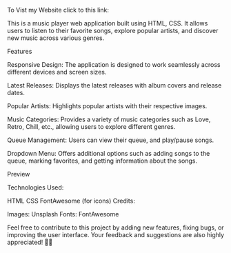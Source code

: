                                                          
 To Vist my Website click to this link:   

 
This is a music player web application built using HTML, CSS. It allows users to listen to their favorite songs, explore popular artists, and discover new music across various genres.

Features

Responsive Design: The application is designed to work seamlessly across different devices and screen sizes.

Latest Releases: Displays the latest releases with album covers and release dates.

Popular Artists: Highlights popular artists with their respective images.

Music Categories: Provides a variety of music categories such as Love, Retro, Chill, etc., allowing users to explore different genres.

Queue Management: Users can view  their queue, and play/pause songs.

Dropdown Menu: Offers additional options such as adding songs to the queue, marking favorites, and getting information about the songs.


Preview

Technologies Used:

HTML
CSS
FontAwesome (for icons)
Credits:

Images: Unsplash
Fonts: FontAwesome

Feel free to contribute to this project by adding new features, fixing bugs, or improving the user interface. Your feedback and suggestions are also highly appreciated! 🎵🎶
